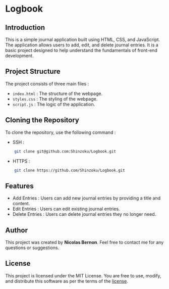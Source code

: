 # Logbook

## Introduction
This is a simple journal application built using HTML, CSS, and JavaScript. The application allows users to add, edit, and delete journal entries. It is a basic project designed to help understand the fundamentals of front-end development.

## Project Structure
The project consists of three main files :

- `index.html` : The structure of the webpage.
- `styles.css` : The styling of the webpage.
- `script.js` : The logic of the application.

## Cloning the Repository
To clone the repository, use the following command :

+ SSH :

```bash
	git clone git@github.com:Shinzoku/Logbook.git
```

+ HTTPS :

```bash
	git clone https://github.com/Shinzoku/Logbook.git
```
## Features

+ Add Entries : Users can add new journal entries by providing a title and content.
+ Edit Entries : Users can edit existing journal entries.
+ Delete Entries : Users can delete journal entries they no longer need.

## Author

This project was created by **Nicolas Bernon**. Feel free to contact me for any questions or suggestions.

## License

This project is licensed under the MIT License. You are free to use, modify, and distribute this software as per the terms of the [license](LICENCE.txt).